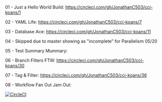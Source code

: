 01 - Just a Hello World Build: https://circleci.com/gh/JonathanC503/cci-koans/1 

02 - YAML Life: https://circleci.com/gh/JonathanC503/cci-koans/7 

03 - Database Ace: https://circleci.com/gh/JonathanC503/cci-koans/11 

04 - Skipped due to master showing as "incomplete" for Parallelism 05/20

05 - Test Summary Mummary: 

06 - Branch Filters FTW: https://circleci.com/gh/JonathanC503/cci-koans/30

07 - Tag & Filter: https://circleci.com/gh/JonathanC503/cci-koans/36

08 - Workflow Fan Out Jam Out: 



[![CircleCI](https://circleci.com/gh/JonathanC503/cci-koans.svg?style=svg)](https://circleci.com/gh/JonathanC503/cci-koans)